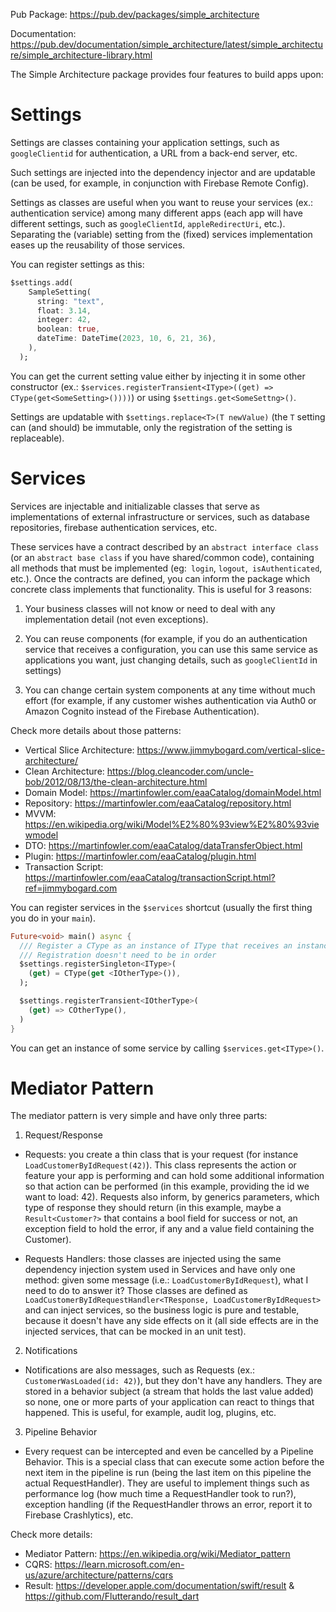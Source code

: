 Pub Package: https://pub.dev/packages/simple_architecture

Documentation: https://pub.dev/documentation/simple_architecture/latest/simple_architecture/simple_architecture-library.html

The Simple Architecture package provides four features to build apps upon:

# Settings

Settings are classes containing your application settings, such as `googleClientid` for authentication, a URL from a back-end server, etc.

Such settings are injected into the dependency injector and are updatable (can be used, for example, in conjunction with Firebase Remote Config).

Settings as classes are useful when you want to reuse your services (ex.: authentication service) among many different apps (each app will have different settings, such as `googleClientId`, `appleRedirectUri`, etc.). Separating the (variable) setting from the (fixed) services implementation eases up the reusability of those services.

You can register settings as this:

```dart
$settings.add(
    SampleSetting(
      string: "text",
      float: 3.14,
      integer: 42,
      boolean: true,
      dateTime: DateTime(2023, 10, 6, 21, 36),
    ),
  );
```

You can get the current setting value either by injecting it in some other constructor (ex.: `$services.registerTransient<IType>((get) => CType(get<SomeSetting>())))`) or using `$settings.get<SomeSettng>()`.

Settings are updatable with `$settings.replace<T>(T newValue)` (the `T` setting can (and should) be immutable, only the registration of the setting is replaceable).

# Services

Services are injectable and initializable classes that serve as implementations of external infrastructure or services, such as database repositories, firebase authentication services, etc.

These services have a contract described by an `abstract interface class` (or an `abstract base class` if you have shared/common code), containing all methods that must be implemented (eg:` login`, `logout`,` isAuthenticated`, etc.). Once the contracts are defined, you can inform the package which concrete class implements that functionality. This is useful for 3 reasons:

1) Your business classes will not know or need to deal with any implementation detail (not even exceptions).

2) You can reuse components (for example, if you do an authentication service that receives a configuration, you can use this same service as applications you want, just changing details, such as `googleClientId` in settings)

3) You can change certain system components at any time without much effort (for example, if any customer wishes authentication via Auth0 or Amazon Cognito instead of the Firebase Authentication).

Check more details about those patterns:

* Vertical Slice Architecture: https://www.jimmybogard.com/vertical-slice-architecture/
* Clean Architecture: https://blog.cleancoder.com/uncle-bob/2012/08/13/the-clean-architecture.html
* Domain Model: https://martinfowler.com/eaaCatalog/domainModel.html
* Repository: https://martinfowler.com/eaaCatalog/repository.html
* MVVM: https://en.wikipedia.org/wiki/Model%E2%80%93view%E2%80%93viewmodel
* DTO: https://martinfowler.com/eaaCatalog/dataTransferObject.html
* Plugin: https://martinfowler.com/eaaCatalog/plugin.html
* Transaction Script: https://martinfowler.com/eaaCatalog/transactionScript.html?ref=jimmybogard.com

You can register services in the `$services` shortcut (usually the first thing you do in your `main`).

```dart
Future<void> main() async {
  /// Register a CType as an instance of IType that receives an instance of an IOtherType
  /// Registration doesn't need to be in order
  $settings.registerSingleton<IType>(
    (get) = CType(get <IOtherType>()),
  );

  $settings.registerTransient<IOtherType>(
    (get) => COtherType(),
  )
}
```

You can get an instance of some service by calling `$services.get<IType>()`.

# Mediator Pattern

The mediator pattern is very simple and have only three parts:

1) Request/Response

  * Requests: you create a thin class that is your request (for instance `LoadCustomerByIdRequest(42)`). This class represents the action or feature your app is performing and can hold some additional information so that action can be performed (in this example, providing the id we want to load: 42). Requests also inform, by generics parameters, which type of response they should return (in this example, maybe a `Result<Customer?>` that contains a bool field for success or not, an exception field to hold the error, if any and a value field containing the Customer).

* Requests Handlers: those classes are injected using the same dependency injection system used in Services and have only one method: given some message (i.e.: `LoadCustomerByIdRequest`), what I need to do to answer it? Those classes are defined as `LoadCustomerByIdRequestHandler<TResponse, LoadCustomerByIdRequest>` and can inject services, so the business logic is pure and testable, because it doesn't have any side effects on it (all side effects are in the injected services, that can be mocked in an unit test).

2) Notifications

* Notifications are also messages, such as Requests (ex.: `CustomerWasLoaded(id: 42)`), but they don't have any handlers. They are stored in a behavior subject (a stream that holds the last value added) so none, one or more parts of your application can react to things that happened. This is useful, for example, audit log, plugins, etc.

3) Pipeline Behavior

* Every request can be intercepted and even be cancelled by a Pipeline Behavior. This is a special class that can execute some action before the next item in the pipeline is run (being the last item on this pipeline the actual RequestHandler). They are useful to implement things such as performance log (how much time a RequestHandler took to run?), exception handling (if the RequestHandler throws an error, report it to Firebase Crashlytics), etc.

Check more details:
* Mediator Pattern: https://en.wikipedia.org/wiki/Mediator_pattern
* CQRS: https://learn.microsoft.com/en-us/azure/architecture/patterns/cqrs
* Result: https://developer.apple.com/documentation/swift/result & https://github.com/Flutterando/result_dart